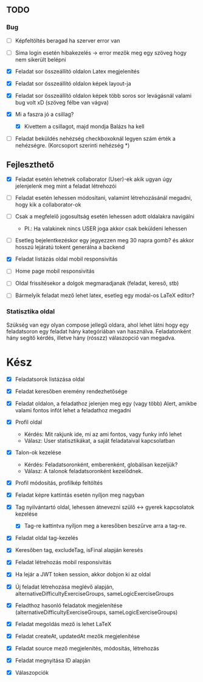## TODO

### Bug

- [ ] Képfeltöltés beragad ha szerver error van
- [ ] Sima login esetén hibakezelés -> error mezők meg egy szöveg hogy nem sikerült belépni
- [X] Feladat sor összeállító oldalon Latex megjelenítés
- [X] Feladat sor összeállító oldalon képek layout-ja
- [X] Feladat sor összeállító oldalon képek több soros sor levágásnál valami bug volt xD (szöveg félbe van vágva)
- [X] Mi a faszra jó a csillag?
  - [X] Kivettem a csillagot, majd mondja Balázs ha kell
- [ ] Feladat beküldés nehézség checkboxoknál legyen szám érték a nehézségre. (Korcsoport szerinti nehézség *)


## Fejleszthető

- [X] Feladat esetén lehetnek collaborator (User)-ek akik ugyan úgy jelenjelenk meg mint a feladat létrehozói
- [ ] Feladat esetén lehessen módosítani, valamint létrehozásánál megadni, hogy kik a collaborator-ok
- [ ] Csak a megfelelő jogosultság esetén lehessen adott oldalakra navigálni
   - Pl.: Ha valakinek nincs USER joga akkor csak beküldeni lehessen

- [ ] Esetleg bejelentkezéskor egy jegyezzen meg 30 napra gomb? és akkor hosszú lejáratú tokent generálna a backend
- [X] Feladat listázás oldal mobil responsivitás
- [ ] Home page mobil responsivitás
- [ ] Oldal frissítésekor a dolgok megmaradjanak (feladat, kereső, stb)
- [ ] Bármelyik feladat mező lehet latex, esetleg egy modal-os LaTeX editor?

### Statisztika oldal

Szükség van egy olyan compose jellegű oldara, ahol lehet látni hogy egy feladatsoron egy feladat hány kategóriában van használva.
Feladatonként hány segítő kérdés, illetve hány (rósszz) válaszopció van megadva.

# Kész

- [X] Feladatsorok listázása oldal
- [X] Feladat keresőben eremény rendezhetősége
- [X] Feladat oldalon, a feladathoz jelenjen meg egy (vagy több) Alert, amikbe valami fontos infót lehet a feladathoz megadni
- [X] Profil oldal
  - Kérdés: Mit rakjunk ide, mi az ami fontos, vagy funky infó lehet
  - Válasz: User statisztikákat, a saját feladataival kapcsolatban
- [X] Talon-ok kezelése 
  - Kérdés: Feladatsoronként, emberenként, globálisan kezeljük? 
  - Válasz: A talonok feladatsoronként kezelődnek. 

- [X] Profil módosítás, profilkép feltöltés
- [X] Feladat képre kattintás esetén nyíljon meg nagyban
- [X] Tag nyilvántartó oldal, lehessen átnevezni szülő <-> gyerek kapcsolatok kezelése
  - [X] Tag-re kattintva nyíljon meg a keresőben beszűrve arra a tag-re.
- [X] Feladat oldal tag-kezelés
- [X] Keresőben tag, excludeTag, isFinal alapján keresés


- [X] Feladat létrehozás mobil responsivitás
- [X] Ha lejár a JWT token session, akkor dobjon ki az oldal

- [X] Új feladat létrehozása meglévő alapján, alternativeDifficultyExerciseGroups, sameLogicExerciseGroups
- [X] Feladthoz hasonló feladatok megjelenítése (alternativeDifficultyExerciseGroups, sameLogicExerciseGroups)

- [x] Feladat megoldás mező is lehet LaTeX
- [X] Feladat createAt, updatedAt mezők megjelenítése
- [X] Feladat source mező megjelenítés, módosítás, létrehozás
- [X] Feladat megnyitása ID alapján
- [X] Válaszopciók
